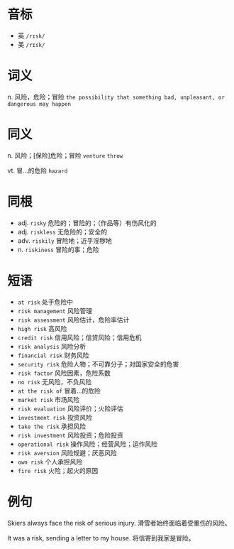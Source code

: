 # 音标

- 英 `/rɪsk/`
- 美 `/rɪsk/`

# 词义

n. 风险，危险；冒险
`the possibility that something bad, unpleasant, or dangerous may happen`

# 同义

n. 风险；[保险]危险；冒险
`venture` `throw`

vt. 冒…的危险
`hazard`

# 同根

- adj. `risky` 危险的；冒险的；（作品等）有伤风化的
- adj. `riskless` 无危险的；安全的
- adv. `riskily` 冒险地；近乎淫秽地
- n. `riskiness` 冒险的事；危险

# 短语

- `at risk` 处于危险中
- `risk management` 风险管理
- `risk assessment` 风险估计，危险率估计
- `high risk` 高风险
- `credit risk` 信用风险；信贷风险；信用危机
- `risk analysis` 风险分析
- `financial risk` 财务风险
- `security risk` 危险人物；不可靠分子；对国家安全的危害
- `risk factor` 风险因素，危险系数
- `no risk` 无风险，不负风险
- `at the risk of` 冒着…的危险
- `market risk` 市场风险
- `risk evaluation` 风险评价；火险评估
- `investment risk` 投资风险
- `take the risk` 承担风险
- `risk investment` 风险投资；危险投资
- `operational risk` 操作风险；经营风险；运作风险
- `risk aversion` 风险规避；厌恶风险
- `own risk` 个人承担风险
- `fire risk` 火险；起火的原因

# 例句

Skiers always face the risk of serious injury.
滑雪者始终面临着受重伤的风险。

It was a risk, sending a letter to my house.
将信寄到我家是冒险。


